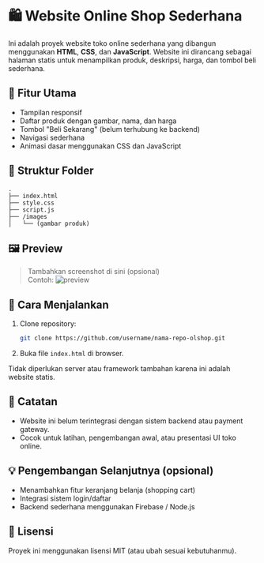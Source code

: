 # 🛍️ Website Online Shop Sederhana

Ini adalah proyek website toko online sederhana yang dibangun menggunakan **HTML**, **CSS**, dan **JavaScript**. Website ini dirancang sebagai halaman statis untuk menampilkan produk, deskripsi, harga, dan tombol beli sederhana.

## 🔧 Fitur Utama

- Tampilan responsif
- Daftar produk dengan gambar, nama, dan harga
- Tombol "Beli Sekarang" (belum terhubung ke backend)
- Navigasi sederhana
- Animasi dasar menggunakan CSS dan JavaScript

## 📁 Struktur Folder

```
.
├── index.html
├── style.css
├── script.js
├── /images
│   └── (gambar produk)
```

## 🖼️ Preview

> Tambahkan screenshot di sini (opsional)  
Contoh:
![preview](images/preview.png)

## 🚀 Cara Menjalankan

1. Clone repository:
   ```bash
   git clone https://github.com/username/nama-repo-olshop.git
   ```
2. Buka file `index.html` di browser.

Tidak diperlukan server atau framework tambahan karena ini adalah website statis.

## 📌 Catatan

- Website ini belum terintegrasi dengan sistem backend atau payment gateway.
- Cocok untuk latihan, pengembangan awal, atau presentasi UI toko online.

## 💡 Pengembangan Selanjutnya (opsional)

- Menambahkan fitur keranjang belanja (shopping cart)
- Integrasi sistem login/daftar
- Backend sederhana menggunakan Firebase / Node.js

## 📄 Lisensi

Proyek ini menggunakan lisensi MIT (atau ubah sesuai kebutuhanmu).
